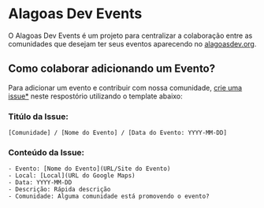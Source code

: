 # Alagoas Dev Events

O Alagoas Dev Events é um projeto para centralizar a colaboração entre as comunidades que desejam ter seus eventos aparecendo no [alagoasdev.org](https://alagoasdev.org).

## Como colaborar adicionando um Evento?

Para adicionar um evento e contribuir com nossa comunidade, [crie uma issue\*](https://github.com/alagoasdev/eventos/issues/new) neste respostório utilizando o template abaixo:

### Titúlo da Issue:
```
[Comunidade] / [Nome do Evento] / [Data do Evento: YYYY-MM-DD]
```

### Conteúdo da Issue:
```
- Evento: [Nome do Evento](URL/Site do Evento)
- Local: [Local](URL do Google Maps)
- Data: YYYY-MM-DD
- Descrição: Rápida descrição
- Comunidade: Alguma comunidade está promovendo o evento?
```
